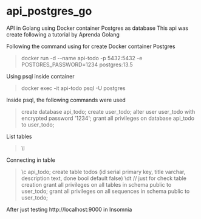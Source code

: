 # api_postgres_go
API in Golang using Docker container Postgres as database
This api was create following a tutorial by Aprenda Golang

Following the command using for create Docker container Postgres

> docker run -d --name api-todo -p 5432:5432 -e POSTGRES_PASSWORD=1234 postgres:13.5

Using psql inside container

> docker exec -it api-todo psql -U postgres

Inside psql, the following commands were used

> create database api_todo;
> create user_todo;
> alter user user_todo with encrypted password '1234';
> grant all privileges on database api_todo to user_todo;

List tables
> \l

Connecting in table
> \c api_todo;
> create table todos (id serial primary key, title varchar, description text, done bool default false)
> \dt // just for check table creation
> grant all privileges on all tables in schema public to user_todo;
> grant all privileges on all sequences in schema public to user_todo;


After just testing http://localhost:9000 in Insomnia